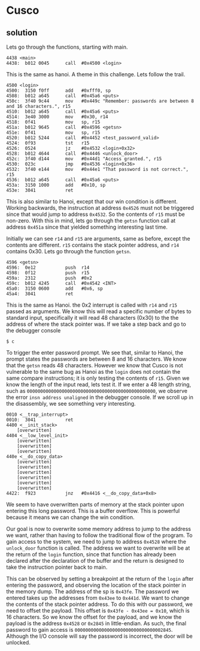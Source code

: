 # Cusco

## solution

Lets go through the functions, starting with main.


```
4438 <main>
4438:  b012 0045      call	#0x4500 <login>
```


This is the same as hanoi. A theme in this challenge. Lets follow the trail.


```
4500 <login>
4500:  3150 f0ff      add	#0xfff0, sp
4508:  b012 a645      call	#0x45a6 <puts>
450c:  3f40 9c44      mov	#0x449c "Remember: passwords are between 8 and 16 characters.", r15
4510:  b012 a645      call	#0x45a6 <puts>
4514:  3e40 3000      mov	#0x30, r14
4518:  0f41           mov	sp, r15
451a:  b012 9645      call	#0x4596 <getsn>
451e:  0f41           mov	sp, r15
4520:  b012 5244      call	#0x4452 <test_password_valid>
4524:  0f93           tst	r15
4526:  0524           jz	#0x4532 <login+0x32>
4528:  b012 4644      call	#0x4446 <unlock_door>
452c:  3f40 d144      mov	#0x44d1 "Access granted.", r15
4530:  023c           jmp	#0x4536 <login+0x36>
4532:  3f40 e144      mov	#0x44e1 "That password is not correct.", r15
4536:  b012 a645      call	#0x45a6 <puts>
453a:  3150 1000      add	#0x10, sp
453e:  3041           ret
```


This is also similar to Hanoi, except that our win condition is different. Working backwards, the instruction at address `0x4526` must not be triggered since that would jump to address `0x4532`. So the contents of `r15` must be non-zero. With this in mind, lets go through the `getsn` function call at address `0x451a` since that yielded something interesting last time.

Initially we can see `r14` and `r15` are arguments, same as before, except the contents are different. `r15` contains the stack pointer address, and `r14` contains 0x30. Lets go through the function `getsn`.


```
4596 <getsn>
4596:  0e12           push	r14
4598:  0f12           push	r15
459a:  2312           push	#0x2
459c:  b012 4245      call	#0x4542 <INT>
45a0:  3150 0600      add	#0x6, sp
45a4:  3041           ret
```


This is the same as Hanoi. the 0x2 interrupt is called with `r14` and `r15` passed as arguments. We know this will read a specific number of bytes to standard input, specifically it will read 48 characters (0x30) to the the address of where the stack pointer was. If we take a step back and go to the debugger console


```
$ c
```


To trigger the enter password prompt. We see that, similar to Hanoi, the prompt states the passwords are between 8 and 16 characters. We know that the `getsn` reads 48 characters. However we know that Cusco is not vulnerable to the same bug as Hanoi as the `login` does not contain the same compare instructions; it is only testing the contents of `r15`. Given we know the length of the input read, lets test it. If we enter a 48 length string, such as `000000000000000000000000000000000000000000000000`, we observe the error `insn address unaligned` in the debugger console. If we scroll up in the disassembly, we see something very interesting.



```
0010 <__trap_interrupt>
0010:  3041           ret
4400 <__init_stack>
    [overwritten]
4404 <__low_level_init>
    [overwritten]
    [overwritten]
    [overwritten]
440e <__do_copy_data>
    [overwritten]
    [overwritten]
    [overwritten]
    [overwritten]
    [overwritten]
    [overwritten]
4422:  f923           jnz	#0x4416 <__do_copy_data+0x8>
```


We seem to have overwritten parts of memory at the stack pointer upon entering this long password. This is a buffer overflow. This is powerful because it means we can change the win condition.

Our goal is now to overwrite some memory address to jump to the address we want, rather than having to follow the traditional flow of the program. To gain access to the system, we need to jump to address `0x4528` where the `unlock_door` function is called. The address we want to overwrite will be at the return of the `login` function, since that function has already been declared after the declaration of the buffer and the return is designed to take the instruction pointer back to main.


This can be observed by setting a breakpoint at the return of the `login` after entering the password, and observing the location of the stack pointer in the memory dump. The address of the sp is `0x43fe`. The password we entered takes up the addresses from `0x43ee` to `0x441d`. We want to change the contents of the stack pointer address. To do this with our password, we need to offset the payload. This offset is `0x43fe - 0x43ee = 0x10`, which is 16 characters. So we know the offset for the payload, and we know the payload is the address `0x4528` or `0x2845` in little-endian. As such, the final password to gain access is `000000000000000000000000000000002845`. Although the I/O console will say the password is incorrect, the door will be unlocked.

